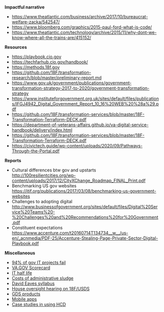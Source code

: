 **Impactful narrative**

- https://www.theatlantic.com/business/archive/2017/10/bureaucrat-welfare-zacka/542547/
- https://www.bloomberg.com/graphics/2015-paul-ford-what-is-code/
- https://www.theatlantic.com/technology/archive/2015/11/why-dont-we-know-where-all-the-trains-are/415152/

**Resources**

- https://playbook.cio.gov
- https://techfarhub.cio.gov/handbook/
- https://methods.18f.gov
- https://github.com/18F/transformation-research/blob/master/preliminary-report.md
- https://www.gov.uk/government/publications/government-transformation-strategy-2017-to-2020/government-transformation-strategy
- https://www.instituteforgovernment.org.uk/sites/default/files/publications/IFGJ4942_Digital_Government_Report_10_16%20WEB%20%28a%29.pdf
- https://github.com/18F/transformation-services/blob/master/18F-Transformation-Terraform-DECK.pdf
- https://department-of-veterans-affairs.github.io/va-digital-service-handbook/delivery/index.html
- https://github.com/18F/transformation-services/blob/master/18F-Transformation-Terraform-DECK.pdf
- https://civictech.guide/wp-content/uploads/2020/09/Pathways-Through-the-Portal.pdf

**Reports**

- Cultural differences btw gov and upstarts http://100resilientcities.org/wp-content/uploads/2017/12/CityXChange_Roadmap_FINAL_Print.pdf
- Benchmarking US gov websites https://itif.org/publications/2017/03/08/benchmarking-us-government-websites
- Challenges to adopting digital http://www.businessofgovernment.org/sites/default/files/Digital%20Service%20Teams%20-%20Challenges%20and%20Recommendations%20for%20Government.pdf
- Constituent expectations https://www.accenture.com/t20160714T134734__w__/us-en/_acnmedia/PDF-25/Accenture-Stealing-Page-Private-Sector-Digital-Playbook.pdf

**Miscellaneous**

- [94% of gov IT projects fail](https://www.computerworld.com/article/2486426/healthcare-gov-website--didn-t-have-a-chance-in-hell-.html)
- [VA.GOV Scorecard](https://www.va.gov/scorecard/)
- [IT half life](https://m.xkcd.com/1909/)
- [Costs of administrative sludge](https://www.nybooks.com/articles/2019/04/04/paperwork-wading-through-sludge/)
- [David Eaves syllabus](https://www.hks.harvard.edu/syllabus/DPI-662.pdf)
- [House oversight hearing on 18F/USDS](https://www.youtube.com/watch?v=QFbRN3d0Eac)
- [GDS products](https://gds.blog.gov.uk/2017/03/29/introducing-our-new-product-pages-and-technical-documentation/)
- [Mobile apps](https://18f.gsa.gov/2018/02/13/why-your-agency-doesnt-need-a-mobile-app/)
- [Case studies in using HCD](https://userresearch.blog.gov.uk/2014/09/17/6-case-studies-using-research-and-data-to-improve-a-live-service/)
